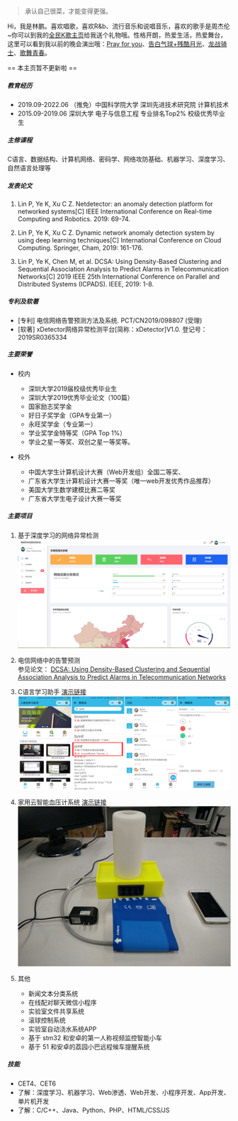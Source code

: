 > 承认自己很菜，才能变得更强。

Hi，我是林鹏。喜欢唱歌，喜欢R&b、流行音乐和说唱音乐，喜欢的歌手是周杰伦~你可以到我的[全民K歌主页](https://node.kg.qq.com/personal?uid=669b9484212836883d)给我送个礼物哦。性格开朗，热爱生活，热爱舞台，这里可以看到我以前的晚会演出哦：[Pray for you](https://www.bilibili.com/video/av81605974)、[告白气球+残酷月光](https://v.youku.com/v_show/id_XMTc3MTg3ODgwMA==.html)、[龙战骑士](https://v.youku.com/v_show/id_XMTM2OTQ4MjU2NA==.html)、[歌舞青春](https://v.youku.com/v_show/id_XNjY5MDkxMTky.html)。

== 本主页暂不更新啦 ==

##### 教育经历
- 2019.09-2022.06 （推免）中国科学院大学 深圳先进技术研究院 计算机技术
- 2015.09-2019.06 深圳大学 电子与信息工程 专业排名Top2% 校级优秀毕业生

##### 主修课程
C语言、数据结构、计算机网络、密码学、网络攻防基础、机器学习、深度学习、自然语言处理等


##### 发表论文

1. Lin P, Ye K, Xu C Z. Netdetector: an anomaly detection platform for networked systems[C] IEEE International Conference on Real-time Computing and Robotics. 2019: 69-74.

2. Lin P, Ye K, Xu C Z. Dynamic network anomaly detection system by using deep learning techniques[C] International Conference on Cloud Computing. Springer, Cham, 2019: 161-176.

3. Lin P, Ye K, Chen M, et al. DCSA: Using Density-Based Clustering and Sequential Association Analysis to Predict Alarms in Telecommunication Networks[C] 2019 IEEE 25th International Conference on Parallel and Distributed Systems (ICPADS). IEEE, 2019: 1-8.


##### 专利及软著
+ [专利] 电信网络告警预测方法及系统. PCT/CN2019/098807 (受理)
+ [软著] xDetector网络异常检测平台[简称：xDetector]V1.0. 登记号：2019SR0365334

##### 主要荣誉
+ 校内
	+	深圳大学2019届校级优秀毕业生
	+	深圳大学2019优秀毕业论文（100篇）
	+	国家励志奖学金
	+	好日子奖学金（GPA专业第一）
	+	永旺奖学金（专业第一）
	+	学业奖学金特等奖（GPA Top 1%）
	+	学业之星一等奖、双创之星一等奖等。

+ 校外
	+	中国大学生计算机设计大赛（Web开发组）全国二等奖、
	+	广东省大学生计算机设计大赛一等奖（唯一web开发优秀作品推荐）
	+	美国大学生数学建模比赛二等奖
	+	广东省大学生电子设计大赛一等奖

##### 主要项目
1. 基于深度学习的网络异常检测
<br>![NetDetector](/img/in-post/about/netdetector.PNG 'NetDetector')

2. 电信网络中的告警预测
<br>参见论文： [DCSA: Using Density-Based Clustering and Sequential Association Analysis to Predict Alarms in Telecommunication Networks](https://ieeexplore.ieee.org/abstract/document/8975812/)

3. C语言学习助手 [演示链接](https://v.qq.com/x/page/c0866jusibh.html)<br>
![家用云智能血压计系统](/img/in-post/about/apphome.png '家用云智能血压计')

4. 家用云智能血压计系统 [演示链接](https://v.youku.com/v_show/id_XMTY5NTM3NjcwMA==.html)
<br>![家用云智能血压计系统](/img/in-post/about/xyj.jpg '家用云智能血压计')

5. 其他
	+	新闻文本分类系统
	+	在线配对聊天微信小程序
	+	实验室文件共享系统
	+	滚球控制系统
	+	实验室自动浇水系统APP
	+	基于 stm32 和安卓的第一人称视频监控智能小车
	+	基于 51 和安卓的荔园小巴远程候车提醒系统

##### 技能
+ CET4、CET6
+ 了解：深度学习、机器学习、Web渗透、Web开发、小程序开发、App开发、单片机开发
+ 了解：C/C++、Java、Python、PHP、HTML/CSS/JS













